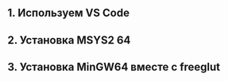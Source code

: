 <html>
<h2>1. Используем VS Code</h2>
<h2>2. Установка MSYS2 64 </h2>
<h2>3. Установка MinGW64 вместе с freeglut</h2>
</html>
